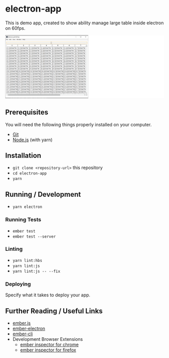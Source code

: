 # electron-app

This is demo app, created to show ability manage large table inside electron on 60fps.

![Proof image](bench.png)


## Prerequisites

You will need the following things properly installed on your computer.

* [Git](https://git-scm.com/)
* [Node.js](https://nodejs.org/) (with yarn)

## Installation

* `git clone <repository-url>` this repository
* `cd electron-app`
* `yarn`

## Running / Development

* `yarn electron`

### Running Tests

* `ember test`
* `ember test --server`

### Linting

* `yarn lint:hbs`
* `yarn lint:js`
* `yarn lint:js -- --fix`

### Deploying

Specify what it takes to deploy your app.

## Further Reading / Useful Links

* [ember.js](https://emberjs.com/)
* [ember-electron](https://ember-electron.js.org/)
* [ember-cli](https://ember-cli.com/)
* Development Browser Extensions
  * [ember inspector for chrome](https://chrome.google.com/webstore/detail/ember-inspector/bmdblncegkenkacieihfhpjfppoconhi)
  * [ember inspector for firefox](https://addons.mozilla.org/en-US/firefox/addon/ember-inspector/)
